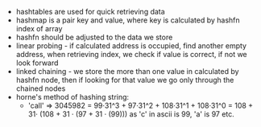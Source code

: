 - hashtables are used for quick retrieving data
- hashmap is a pair key and value, where key is calculated by hashfn index of array
- hashfn should be adjusted to the data we store
- linear probing - if calculated address is occupied, find another empty address, when retrieving index, we check if value is correct, if not we look forward
- linked chaining - we store the more than one value in calculated by hashfn node, then if looking for that value we go only through the chained nodes
- horne's method of hashing string:
  - 'call' => 3045982 = 99·31^3 + 97·31^2 + 108·31^1 + 108·31^0 = 108 + 31· (108 + 31 · (97 + 31 · (99))) as 'c' in ascii is 99, 'a' is 97 etc.